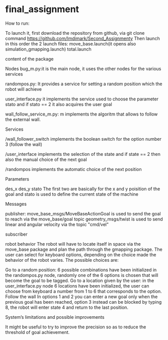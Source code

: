 # final_assignment
How to run:

To launch it,  first download the repository from github, via git clone command https://github.com/Imdimark/Second_Assignmenty
 Then launch in this order the 2 launch files:
move_base.launch(it opens also simulation_gmapping.launch)
total.launch


content of the package

Nodes
bug_m.py:it is the main node, it uses the other nodes for the various services

randompos.py: It provides a service for setting a random position which the robot will achieve

user_interface.py  it implements the service used to choose the parameter stato and if stato == 2 it also acquires the user goal


wall_follow_service_m.py: m implements the algoritm that allows to follow the external wall.

Services

/wall_follower_switch implements the boolean switch for the option number 3 (follow the wall)


/user_interface implements the selection of the state and if state == 2 then also the manual choice of the next goal

/randompos implements the automatic choice of the next position




Parameters

des_x
des_y
stato
The first two are basically for the x and y poisition of the goal and stato is used to define the current state of the machine

Messages

publisher: 
move_base_msgs/MoveBaseActionGoal is used to send the goal to reach via the  move_base/goal topic
 geometry_msgs/twist is used to send linear and angular velocity via the topic "cmd/vel"

subscriber


		


robot behavior
The robot will have to locate itself in space via the move_base package and plan the path through the gmapping package. The user can select for keyboard options, depending on the choice made the behavior of the robot varies. The possible choices are:

Go to a random position: 6 possible combinations have been initialized in the randompos.py node, randomly one of the 6 options is chosen that will become the goal to be tagged.
Go to a location given by the user: in the user_interface.py node 6 locations have been initialized, the user can choose from keyboard a number from 1 to 6 that corresponds to the option.
Follow the wall
In options 1 and 2 you can enter a new goal only when the previous goal has been reached, option 3 instead can be blocked by typing 8, the robot will enter state 4 and return to the last position.

System’s limitations and possible improvements

It might be useful to try to improve the precision so as to reduce the threshold of goal achievement.
